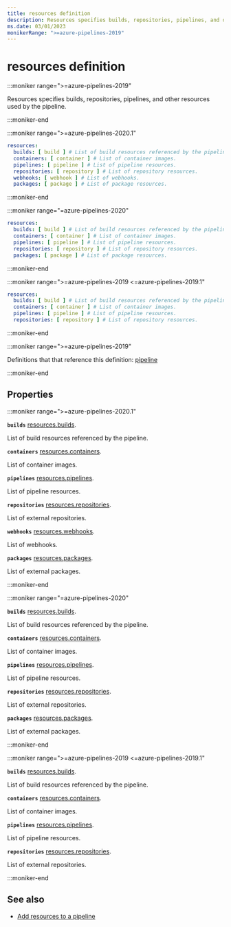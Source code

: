 ```yaml
---
title: resources definition
description: Resources specifies builds, repositories, pipelines, and other resources used by the pipeline.
ms.date: 03/01/2023
monikerRange: ">=azure-pipelines-2019"
---
```


# resources definition

<!-- :::description::: -->
:::moniker range=">=azure-pipelines-2019"

<!-- :::editable-content name="description"::: -->
Resources specifies builds, repositories, pipelines, and other resources used by the pipeline.
<!-- :::editable-content-end::: -->

:::moniker-end
<!-- :::description-end::: -->

<!-- :::syntax::: -->
:::moniker range=">=azure-pipelines-2020.1"

```yaml
resources:
  builds: [ build ] # List of build resources referenced by the pipeline.
  containers: [ container ] # List of container images.
  pipelines: [ pipeline ] # List of pipeline resources.
  repositories: [ repository ] # List of repository resources.
  webhooks: [ webhook ] # List of webhooks.
  packages: [ package ] # List of package resources.
```

:::moniker-end

:::moniker range="=azure-pipelines-2020"

```yaml
resources:
  builds: [ build ] # List of build resources referenced by the pipeline.
  containers: [ container ] # List of container images.
  pipelines: [ pipeline ] # List of pipeline resources.
  repositories: [ repository ] # List of repository resources.
  packages: [ package ] # List of package resources.
```

:::moniker-end

:::moniker range=">=azure-pipelines-2019 <=azure-pipelines-2019.1"

```yaml
resources:
  builds: [ build ] # List of build resources referenced by the pipeline.
  containers: [ container ] # List of container images.
  pipelines: [ pipeline ] # List of pipeline resources.
  repositories: [ repository ] # List of repository resources.
```

:::moniker-end
<!-- :::syntax-end::: -->

<!-- :::parents::: -->
:::moniker range=">=azure-pipelines-2019"

Definitions that that reference this definition: [pipeline](pipeline.md)

:::moniker-end
<!-- :::parents-end::: -->

## Properties

<!-- :::properties::: -->
:::moniker range=">=azure-pipelines-2020.1"

<!-- :::item name="builds"::: -->
**`builds`** [resources.builds](resources-builds.md).<br>
<!-- :::editable-content name="propDescription"::: -->
List of build resources referenced by the pipeline.
<!-- :::editable-content-end::: -->
<!-- :::item-end::: -->
<!-- :::item name="containers"::: -->
**`containers`** [resources.containers](resources-containers.md).<br>
<!-- :::editable-content name="propDescription"::: -->
List of container images.
<!-- :::editable-content-end::: -->
<!-- :::item-end::: -->
<!-- :::item name="pipelines"::: -->
**`pipelines`** [resources.pipelines](resources-pipelines.md).<br>
<!-- :::editable-content name="propDescription"::: -->
List of pipeline resources.
<!-- :::editable-content-end::: -->
<!-- :::item-end::: -->
<!-- :::item name="repositories"::: -->
**`repositories`** [resources.repositories](resources-repositories.md).<br>
<!-- :::editable-content name="propDescription"::: -->
List of external repositories.
<!-- :::editable-content-end::: -->
<!-- :::item-end::: -->
<!-- :::item name="webhooks"::: -->
**`webhooks`** [resources.webhooks](resources-webhooks.md).<br>
<!-- :::editable-content name="propDescription"::: -->
List of webhooks.
<!-- :::editable-content-end::: -->
<!-- :::item-end::: -->
<!-- :::item name="packages"::: -->
**`packages`** [resources.packages](resources-packages.md).<br>
<!-- :::editable-content name="propDescription"::: -->
List of external packages.
<!-- :::editable-content-end::: -->
<!-- :::item-end::: -->

:::moniker-end

:::moniker range="=azure-pipelines-2020"

<!-- :::item name="builds"::: -->
**`builds`** [resources.builds](resources-builds.md).<br>
<!-- :::editable-content name="propDescription"::: -->
List of build resources referenced by the pipeline.
<!-- :::editable-content-end::: -->
<!-- :::item-end::: -->
<!-- :::item name="containers"::: -->
**`containers`** [resources.containers](resources-containers.md).<br>
<!-- :::editable-content name="propDescription"::: -->
List of container images.
<!-- :::editable-content-end::: -->
<!-- :::item-end::: -->
<!-- :::item name="pipelines"::: -->
**`pipelines`** [resources.pipelines](resources-pipelines.md).<br>
<!-- :::editable-content name="propDescription"::: -->
List of pipeline resources.
<!-- :::editable-content-end::: -->
<!-- :::item-end::: -->
<!-- :::item name="repositories"::: -->
**`repositories`** [resources.repositories](resources-repositories.md).<br>
<!-- :::editable-content name="propDescription"::: -->
List of external repositories.
<!-- :::editable-content-end::: -->
<!-- :::item-end::: -->
<!-- :::item name="packages"::: -->
**`packages`** [resources.packages](resources-packages.md).<br>
<!-- :::editable-content name="propDescription"::: -->
List of external packages.
<!-- :::editable-content-end::: -->
<!-- :::item-end::: -->

:::moniker-end

:::moniker range=">=azure-pipelines-2019 <=azure-pipelines-2019.1"

<!-- :::item name="builds"::: -->
**`builds`** [resources.builds](resources-builds.md).<br>
<!-- :::editable-content name="propDescription"::: -->
List of build resources referenced by the pipeline.
<!-- :::editable-content-end::: -->
<!-- :::item-end::: -->
<!-- :::item name="containers"::: -->
**`containers`** [resources.containers](resources-containers.md).<br>
<!-- :::editable-content name="propDescription"::: -->
List of container images.
<!-- :::editable-content-end::: -->
<!-- :::item-end::: -->
<!-- :::item name="pipelines"::: -->
**`pipelines`** [resources.pipelines](resources-pipelines.md).<br>
<!-- :::editable-content name="propDescription"::: -->
List of pipeline resources.
<!-- :::editable-content-end::: -->
<!-- :::item-end::: -->
<!-- :::item name="repositories"::: -->
**`repositories`** [resources.repositories](resources-repositories.md).<br>
<!-- :::editable-content name="propDescription"::: -->
List of external repositories.
<!-- :::editable-content-end::: -->
<!-- :::item-end::: -->

:::moniker-end
<!-- :::properties-end::: -->

<!-- :::remarks::: -->
<!-- :::editable-content name="remarks"::: -->
<!-- :::editable-content-end::: -->
<!-- :::remarks-end::: -->

<!-- :::examples::: -->
<!-- :::editable-content name="examples"::: -->
<!-- :::editable-content-end::: -->
<!-- :::examples-end::: -->

<!-- :::see-also::: -->
<!-- :::editable-content name="seeAlso"::: -->
## See also

- [Add resources to a pipeline](/azure/devops/pipelines/process/resources)
<!-- :::editable-content-end::: -->
<!-- :::see-also-end::: -->